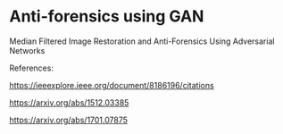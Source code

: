 # Anti-forensics using GAN
Median Filtered Image Restoration and Anti-Forensics Using Adversarial Networks

References:

https://ieeexplore.ieee.org/document/8186196/citations

https://arxiv.org/abs/1512.03385

https://arxiv.org/abs/1701.07875



